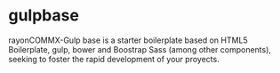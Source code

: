 # gulpbase
rayonCOMMX-Gulp base is a starter boilerplate based on HTML5 Boilerplate, gulp, bower and Boostrap Sass (among other components), seeking to foster the rapid development of your proyects.
